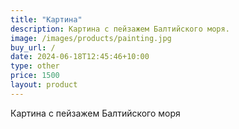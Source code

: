 ```yaml
---
title: "Картина"
description: Картина с пейзажем Балтийского моря.
image: /images/products/painting.jpg
buy_url: /
date: 2024-06-18T12:45:46+10:00
type: other
price: 1500
layout: product
---
```


Картина с пейзажем Балтийского моря
